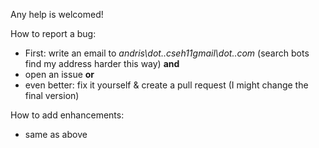 Any help is welcomed!

How to report a bug:
- First: write an email to *andris\dot..cseh11<at>gmail\dot..com* (search bots find my address harder this way) **and**
- open an issue **or**
- even better: fix it yourself & create a pull request (I might change the final version)

How to add enhancements:
- same as above
